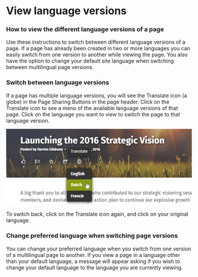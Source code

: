# View language versions

### How to view the different language versions of a page

Use these instructions to switch between different language versions of a page. If a page has already been created in two or more languages you can easily switch from one version to another while viewing the page. You also have the option to change your default site language when switching between multilingual page versions.

### Switch between language versions

If a page has multiple language versions, you will see the Translate icon \(a globe\) in the Page Sharing Buttons in the page header. Click on the Translate icon to see a menu of the available language versions of that page. Click on the language you want to view to switch the page to that language version.

![](../../.gitbook/assets/1%20%28118%29.jpg)

To switch back, click on the Translate icon again, and click on your original language.

### Change preferred language when switching page versions

You can change your preferred language when you switch from one version of a multilingual page to another. If you view a page in a language other than your default language, a message will appear asking if you wish to change your default language to the language you are currently viewing.

